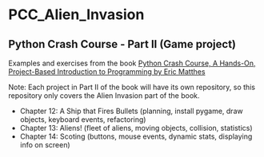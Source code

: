 # PCC_Alien_Invasion
## Python Crash Course - Part II (Game project)
Examples and exercises from the book [Python Crash Course, A Hands-On, Project-Based Introduction to Programming by Eric Matthes](https://nostarch.com/pythoncrashcourse2e)

Note: Each project in Part II of the book will have its own repository, so this repository only covers the Alien Invasion part of the book.

- Chapter 12: A Ship that Fires Bullets (planning, install pygame, draw objects, keyboard events, refactoring)
- Chapter 13: Aliens! (fleet of aliens, moving objects, collision, statistics)
- Chapter 14: Scoting (buttons, mouse events, dynamic stats, displaying info on screen)
